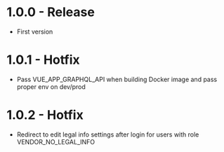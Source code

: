 # 1.0.0 - Release

* First version

# 1.0.1 - Hotfix

* Pass VUE_APP_GRAPHQL_API  when building Docker image and pass proper env on dev/prod

# 1.0.2 - Hotfix

* Redirect to edit legal info settings after login for users with role VENDOR_NO_LEGAL_INFO
